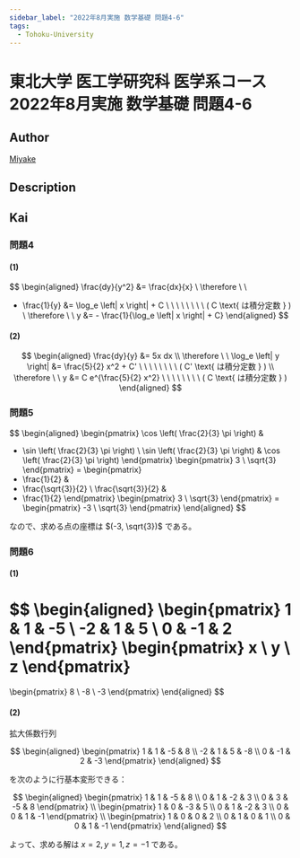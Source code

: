 ```yaml
---
sidebar_label: "2022年8月実施 数学基礎 問題4-6"
tags:
  - Tohoku-University
---
```

# 東北大学 医工学研究科 医学系コース 2022年8月実施 数学基礎 問題4-6

## **Author**
[Miyake](https://miyake.github.io/exams/index.html)

## **Description**

## **Kai**
### 問題4
#### (1)

$$
\begin{aligned}
\frac{dy}{y^2} &= \frac{dx}{x}
\\
\therefore \ \ 
- \frac{1}{y} &= \log_e \left| x \right| + C
\ \ \ \ \ \ \ \ ( C \text{ は積分定数 } )
\\
\therefore \ \ 
y &= - \frac{1}{\log_e \left| x \right| + C}
\end{aligned}
$$

#### (2)

$$
\begin{aligned}
\frac{dy}{y} &= 5x dx
\\
\therefore \ \ 
\log_e \left| y \right| &= \frac{5}{2} x^2 + C'
\ \ \ \ \ \ \ \ ( C' \text{ は積分定数 } )
\\
\therefore \ \ 
y &= C e^{\frac{5}{2} x^2}
\ \ \ \ \ \ \ \ ( C \text{ は積分定数 } )
\end{aligned}
$$

### 問題5

$$
\begin{aligned}
\begin{pmatrix}
\cos \left( \frac{2}{3} \pi \right) &
- \sin \left( \frac{2}{3} \pi \right) \\
\sin \left( \frac{2}{3} \pi \right) &
\cos \left( \frac{2}{3} \pi \right)
\end{pmatrix}
\begin{pmatrix} 3 \\ \sqrt{3} \end{pmatrix}
= 
\begin{pmatrix}
- \frac{1}{2} &
- \frac{\sqrt{3}}{2} \\
\frac{\sqrt{3}}{2} &
- \frac{1}{2}
\end{pmatrix}
\begin{pmatrix} 3 \\ \sqrt{3} \end{pmatrix}
= 
\begin{pmatrix} -3 \\ \sqrt{3} \end{pmatrix}
\end{aligned}
$$

なので、求める点の座標は $(-3, \sqrt{3})$ である。

### 問題6
#### (1)

$$
\begin{aligned}
\begin{pmatrix} 1 & 1 & -5 \\ -2 & 1 & 5 \\ 0 & -1 & 2 \end{pmatrix}
\begin{pmatrix} x \\ y \\ z \end{pmatrix}
=
\begin{pmatrix} 8 \\ -8 \\ -3 \end{pmatrix}
\end{aligned}
$$

#### (2)
拡大係数行列

$$
\begin{aligned}
\begin{pmatrix}
1 & 1 & -5 & 8 \\
-2 & 1 & 5 & -8 \\
0 & -1 & 2 & -3
\end{pmatrix}
\end{aligned}
$$

を次のように行基本変形できる：

$$
\begin{aligned}
\begin{pmatrix}
1 & 1 & -5 & 8 \\
0 & 1 & -2 & 3 \\
0 & 3 & -5 & 8
\end{pmatrix}
\\
\begin{pmatrix}
1 & 0 & -3 & 5 \\
0 & 1 & -2 & 3 \\
0 & 0 &  1 & -1
\end{pmatrix}
\\
\begin{pmatrix}
1 & 0 & 0 & 2 \\
0 & 1 & 0 & 1 \\
0 & 0 & 1 & -1
\end{pmatrix}
\end{aligned}
$$

よって、求める解は $x=2,y=1,z=-1$ である。